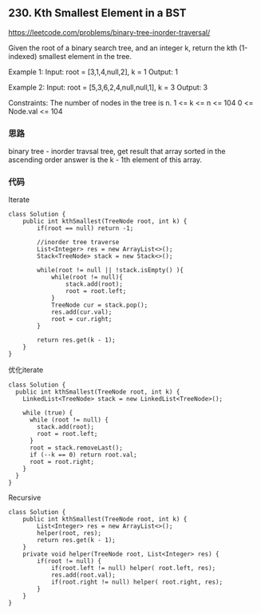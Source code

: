 
## 230. Kth Smallest Element in a BST
 https://leetcode.com/problems/binary-tree-inorder-traversal/

Given the root of a binary search tree, and an integer k, return the kth (1-indexed) smallest element in the tree.

Example 1:
Input: root = [3,1,4,null,2], k = 1
Output: 1

Example 2:
Input: root = [5,3,6,2,4,null,null,1], k = 3
Output: 3

Constraints:
The number of nodes in the tree is n.
1 <= k <= n <= 104
0 <= Node.val <= 104

### 思路
binary tree - inorder travsal tree, get result that array sorted in the ascending order
answer is the k - 1th element of this array.

### 代码
Iterate
```
class Solution {
    public int kthSmallest(TreeNode root, int k) {
        if(root == null) return -1;
        
        //inorder tree traverse
        List<Integer> res = new ArrayList<>();
        Stack<TreeNode> stack = new Stack<>();

        while(root != null || !stack.isEmpty() ){
            while(root != null){
                stack.add(root);
                root = root.left;
            }
            TreeNode cur = stack.pop();
            res.add(cur.val);
            root = cur.right;
        }
        
        return res.get(k - 1);
    }
}
```
优化iterate
```
class Solution {
  public int kthSmallest(TreeNode root, int k) {
    LinkedList<TreeNode> stack = new LinkedList<TreeNode>();

    while (true) {
      while (root != null) {
        stack.add(root);
        root = root.left;
      }
      root = stack.removeLast();
      if (--k == 0) return root.val;
      root = root.right;
    }
  }
}
```
Recursive
```
class Solution {
    public int kthSmallest(TreeNode root, int k) {
        List<Integer> res = new ArrayList<>();
        helper(root, res);
        return res.get(k - 1);
    }
    private void helper(TreeNode root, List<Integer> res) {
        if(root != null) {
            if(root.left != null) helper( root.left, res);
            res.add(root.val);
            if(root.right != null) helper( root.right, res);
        }
    }
}
```
